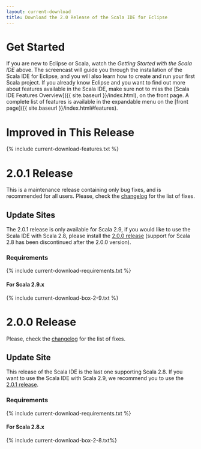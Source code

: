 ```yaml
---
layout: current-download
title: Download the 2.0 Release of the Scala IDE for Eclipse
---
```


# Get Started

If you are new to Eclipse or Scala, watch the *Getting Started with the Scala IDE* above. The screencast will guide you through the installation of the Scala IDE for Eclipse, and you will also learn how to create and run your first Scala project.
If you already know Eclipse and you want to find out more about features available in the Scala IDE, make sure not to miss the [Scala IDE Features Overview]({{ site.baseurl }}/index.html), on the front page. A complete list of features is available in the expandable menu on the [front page]({{ site.baseurl }}/index.html#features).

# Improved in This Release
{% include current-download-features.txt %}

# 2.0.1 Release

This is a maintenance release containing only bug fixes, and is recommended for all users. 
Please, check the [changelog](/docs/changelog.html#2_0_1__release_scala-ide-2_0_x_) for 
the list of fixes. 

## Update Sites

The 2.0.1 release is only available for Scala 2.9, if you would like to use the Scala IDE with Scala 
2.8, please install the [2.0.0 release](#200_release) (support for Scala 2.8 has been 
discontinued after the 2.0.0 version).

### Requirements
{% include current-download-requirements.txt %}

#### For Scala 2.9.x
{% include current-download-box-2-9.txt %}


# 2.0.0 Release

Please, check the [changelog](/docs/changelog.html#2_0_0__release_scala-ide-2_0_0_) for 
the list of fixes. 

## Update Site

This release of the Scala IDE is the last one supporting Scala 2.8. If you want to use the 
Scala IDE with Scala 2.9, we recommend you to use the [2.0.1 release](#201_release).

### Requirements
{% include current-download-requirements.txt %}

#### For Scala 2.8.x
{% include current-download-box-2-8.txt%}